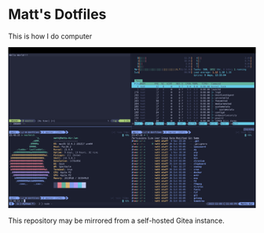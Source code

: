 # Matt's Dotfiles

This is how I do computer

![screenshot](screenshot.png)

This repository may be mirrored from a self-hosted Gitea instance.
